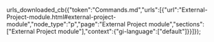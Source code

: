 urls_downloaded_cb({"token":"Commands.md","urls":[{"url":"External-Project-module.html#external-project-module","node_type":"p","page":"External Project module","sections":["External Project module"],"context":{"gi-language":["default"]}}]});